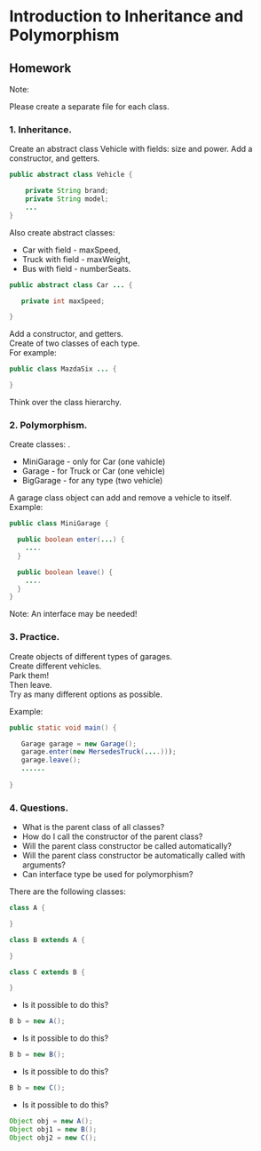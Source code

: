 # Introduction to Inheritance and Polymorphism

## Homework

Note:

Please create a separate file for each class.

### 1. Inheritance.

Create an abstract class Vehicle with fields: size and power. Add a constructor, and getters.</br>
```java
public abstract class Vehicle {

    private String brand;
    private String model;
    ...
} 
```
Also create abstract classes: </br>
* Сar with field - maxSpeed, </br>
* Truck with field - maxWeight, </br>
* Bus with field - numberSeats.</br>

```java
public abstract class Car ... {

   private int maxSpeed;

} 
```
Add a constructor, and getters.</br>
Create of two classes of each type.</br>
For example:
```java
public class MazdaSix ... {

} 
```
Think over the class hierarchy.

### 2. Polymorphism.

Create classes: .</br>
* MiniGarage - only for Car (one vahicle)</br>
* Garage - for Truck or Car (one vehicle)</br>
* BigGarage - for any type (two vehicle)</br>

A garage class object can add and remove a vehicle to itself.</br>
Example:

```java
public class MiniGarage {

  public boolean enter(...) {
    ....
  }

  public boolean leave() {
    ....
  }
}
```
Note:
An interface may be needed!


### 3. Practice.

  Create objects of different types of garages.</br>
  Create different vehicles.</br>
  Park them!</br>
  Then leave.</br>
  Try as many different options as possible.</br>
  
  Example:
  
```java
public static void main() {

   Garage garage = new Garage();
   garage.enter(new MersedesTruck(....)));
   garage.leave();
   ......
  
}
```

### 4. Questions.

* What is the parent class of all classes?
* How do I call the constructor of the parent class?
* Will the parent class constructor be called automatically?
* Will the parent class constructor be automatically called with arguments?
* Can interface type be used for polymorphism?</br>

There are the following classes:
```java
class A {

}

class B extends A {

}

class C extends B {

}
```

* Is it possible to do this?
```java
B b = new A();
```

* Is it possible to do this?
```java
B b = new B();
```

* Is it possible to do this?
```java
B b = new C();
```

* Is it possible to do this?
```java
Object obj = new A();
Object obj1 = new B();
Object obj2 = new C();
```




